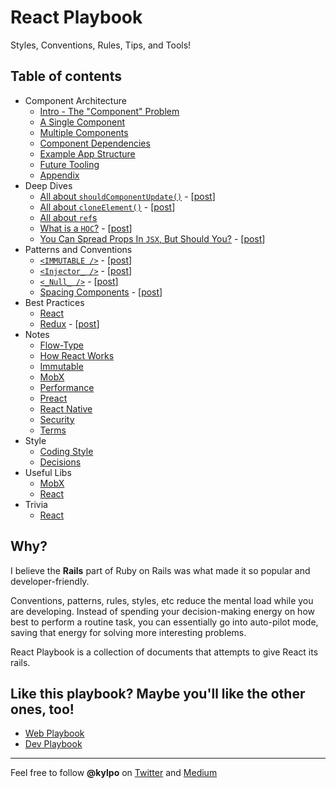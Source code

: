 # React Playbook
Styles, Conventions, Rules, Tips, and Tools!

## Table of contents
- Component Architecture
  - [Intro - The "Component" Problem](https://github.com/kylpo/react-playbook/blob/master/component-architecture/1_The-Component-Problem.md)
  - [A Single Component](https://github.com/kylpo/react-playbook/blob/master/component-architecture/2_A-Component.md)
  - [Multiple Components](https://github.com/kylpo/react-playbook/blob/master/component-architecture/3_Multiple-Components.md)
  - [Component Dependencies](https://github.com/kylpo/react-playbook/blob/master/component-architecture/4_Component-Dependencies.md)
  - [Example App Structure](https://github.com/kylpo/react-playbook/blob/master/component-architecture/5_Example-App-Structure.md)
  - [Future Tooling](https://github.com/kylpo/react-playbook/blob/master/component-architecture/6_Future-Tooling.md)
  - [Appendix](https://github.com/kylpo/react-playbook/blob/master/component-architecture/Appendix.md)
- Deep Dives
  - [All about `shouldComponentUpdate()`](https://github.com/kylpo/react-playbook/blob/master/deep-dives/shouldComponentUpdate.md) - [[post](https://medium.com/@kylpo/all-about-reacts-shouldcomponentupdate-cc3b1e497e97)]
  - [All about `cloneElement()`](https://github.com/kylpo/react-playbook/blob/master/deep-dives/cloneElement.md) - [[post](https://medium.com/@kylpo/all-about-reacts-cloneelement-964853391337)]
  - [All about `ref`s](https://github.com/kylpo/react-playbook/blob/master/deep-dives/ref.md)
  - [What is a `HOC`?](https://github.com/kylpo/react-playbook/blob/master/deep-dives/HOC.md) - [[post](https://medium.com/@kylpo/what-is-a-hoc-bf91060be8b2)]
  - [You Can Spread Props In `JSX`, But Should You?](https://github.com/kylpo/react-playbook/blob/master/deep-dives/JSX-Spread.md) - [[post](https://medium.com/@kylpo/you-can-spread-props-in-jsx-but-should-you-6cc3e766e281)]
- Patterns and Conventions
  - [`<IMMUTABLE />`](https://github.com/kylpo/react-playbook/blob/master/patterns/Immutable-Component.md) - [[post](https://medium.com/@kylpo/a-standard-and-naming-convention-for-immutable-components-7a933f5f5118)]
  - [`<Injector_ />`](https://github.com/kylpo/react-playbook/blob/master/patterns/Injector-Component.md) - [[post](https://medium.com/@kylpo/a-naming-convention-for-injector-components-c421a07debe5)]
  - [`<_Null_ />`](https://github.com/kylpo/react-playbook/blob/master/patterns/Null-Component.md) - [[post](https://medium.com/@kylpo/a-naming-convention-for-null-components-fb0ab91b7cd2)]
  - [Spacing Components](https://github.com/kylpo/react-playbook/blob/master/patterns/Spacing-Components.md) - [[post](https://medium.com/@kylpo/spacing-components-612ec4cf97ee)]
- Best Practices
  - [React](https://github.com/kylpo/react-playbook/blob/master/best-practices/react.md)
  - [Redux](https://github.com/kylpo/react-playbook/blob/master/best-practices/redux.md) - [[post](https://medium.com/@kylpo/redux-best-practices-eef55a20cc72)]
- Notes
  - [Flow-Type](https://github.com/kylpo/react-playbook/blob/master/notes/flow-type.md)
  - [How React Works](https://github.com/kylpo/react-playbook/blob/master/notes/how-react-works.md)
  - [Immutable](https://github.com/kylpo/react-playbook/blob/master/notes/immutable.md)
  - [MobX](https://github.com/kylpo/react-playbook/blob/master/notes/mobx.md)
  - [Performance](https://github.com/kylpo/react-playbook/blob/master/notes/performance.md)
  - [Preact](https://github.com/kylpo/react-playbook/blob/master/notes/preact.md)
  - [React Native](https://github.com/kylpo/react-playbook/blob/master/notes/react-native.md)
  - [Security](https://github.com/kylpo/react-playbook/blob/master/notes/security.md)
  - [Terms](https://github.com/kylpo/react-playbook/blob/master/notes/terms.md)
- Style
  - [Coding Style](https://github.com/kylpo/react-playbook/blob/master/style/Code-Style.md)
  - [Decisions](https://github.com/kylpo/react-playbook/blob/master/style/Decisions.md)
- Useful Libs
  - [MobX](https://github.com/kylpo/react-playbook/blob/master/libs/mobx.md)
  - [React](https://github.com/kylpo/react-playbook/blob/master/libs/react.md)
- Trivia
  - [React](https://github.com/kylpo/react-playbook/blob/master/trivia/react.md)

## Why?
I believe the __Rails__ part of Ruby on Rails was what made it so popular and developer-friendly.

Conventions, patterns, rules, styles, etc reduce the mental load while you are developing. Instead of spending your decision-making energy on how best to perform a routine task, you can essentially go into auto-pilot mode, saving that energy for solving more interesting problems.

React Playbook is a collection of documents that attempts to give React its rails.

## Like this playbook? Maybe you'll like the other ones, too!
- [Web Playbook](https://github.com/kylpo/web-playbook)
- [Dev Playbook](https://github.com/kylpo/dev-playbook)

---

Feel free to follow **@kylpo** on [Twitter](https://twitter.com/kylpo) and [Medium](https://medium.com/@kylpo)
